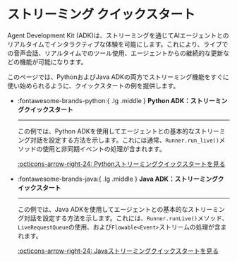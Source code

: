 # ストリーミング クイックスタート

Agent Development Kit (ADK)は、ストリーミングを通じてAIエージェントとのリアルタイムでインタラクティブな体験を可能にします。これにより、ライブでの音声会話、リアルタイムでのツール使用、エージェントからの継続的な更新などの機能が可能になります。

このページでは、PythonおよびJava ADKの両方でストリーミング機能をすぐに使い始められるように、クイックスタートの例を提供します。

<div class.="grid cards" markdown>

-   :fontawesome-brands-python:{ .lg .middle } **Python ADK：ストリーミングクイックスタート**

    ---
    この例では、Python ADKを使用してエージェントとの基本的なストリーミング対話を設定する方法を示します。これには通常、`Runner.run_live()`メソッドの使用と非同期イベントの処理が含まれます。

    [:octicons-arrow-right-24: Pythonストリーミングクイックスタートを見る](quickstart-streaming.md) <br>
    <!-- [:octicons-arrow-right-24: View Python Streaming Quickstart](python/quickstart-streaming.md) -->

<!-- このコメントはブロックの区切りを強制します -->

-   :fontawesome-brands-java:{ .lg .middle } **Java ADK：ストリーミングクイックスタート**

    ---
    この例では、Java ADKを使用してエージェントとの基本的なストリーミング対話を設定する方法を示します。これには、`Runner.runLive()`メソッド、`LiveRequestQueue`の使用、および`Flowable<Event>`ストリームの処理が含まれます。

    [:octicons-arrow-right-24: Javaストリーミングクイックスタートを見る](quickstart-streaming-java.md) <br>
    <!-- [:octicons-arrow-right-24: View Java Streaming Quickstart](java/quickstart-streaming-java.md)) -->

</div>